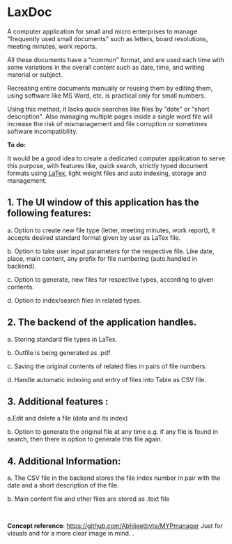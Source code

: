 # LaxDoc

A computer application for small and micro enterprises to manage "frequently used small documents" such as letters, board resolutions, meeting minutes, work reports.

All these documents have a "common" format, and are used each time with some variations in the overall content such as date, time, and writing material or subject.

Recreating entire documents manually or reusing them by editing them, using software like MS Word, etc. is practical only for small numbers.

Using this method, it lacks quick searches like files by "date" or "short description". Also managing multiple pages inside a single word file will increase the risk of mismanagement and file corruption or sometimes software incompatibility.


**To do:**

It would be a good idea to create a dedicated computer application to serve this purpose,
with features like, quick search, strictly typed document formats using [LaTex](https://www.latex-project.org/), light weight files and auto indexing, storage and management.



## 1. The UI window of this application has the following features:

a. Option to create new file type (letter, meeting minutes, work report), it accepts desired standard format given by user as LaTex file.

b. Option to take user input parameters for the respective file. Like date, place, main content, any prefix for file numbering (auto.handled in backend).

c. Option to generate, new files for respective types, according to given contents.

d.  Option to index/search files in related types.




## 2. The backend of the application handles.

a. Storing standard file types in LaTex.

b. Outfile is being generated as .pdf

c. Saving the original contents of related files in pairs of file numbers.

d. Handle automatic indexing and entry of files into Table as CSV file.




## 3. Additional features :

a.Edit and delete a file (data and its index)

b. Option to generate the original file at any time e.g. if any file is found in search, then there is option to generate this file again.




## 4. Additional Information:

a. The CSV file in the backend stores the file index number in pair with the date and a short description of the file.

b. Main content file and other files are stored as .text file



<br/>

**Concept reference**: https://github.com/Abhijeetbyte/MYPmanager
Just for visuals and for a more clear image in mind.
.
